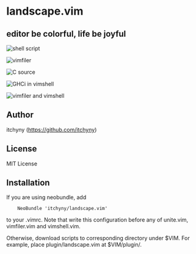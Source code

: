 # landscape.vim
## editor be colorful, life be joyful

![shell script](https://github.com/itchyny/landscape.vim/raw/master/img/1.png)

![vimfiler](https://github.com/itchyny/landscape.vim/raw/master/img/2.png)

![C source](https://github.com/itchyny/landscape.vim/raw/master/img/3.png)

![GHCi in vimshell](https://github.com/itchyny/landscape.vim/raw/master/img/4.png)

![vimfiler and vimshell](https://github.com/itchyny/landscape.vim/raw/master/img/5.png)

## Author
itchyny (https://github.com/itchyny)

## License
MIT License

## Installation
If you are using neobundle, add

        NeoBundle 'itchyny/landscape.vim'

to your .vimrc. Note that write this configuration before any of unite.vim,
vimfiler.vim and vimshell.vim.

Otherwise, download scripts to corresponding directory under $VIM.
For example, place plugin/landscape.vim at $VIM/plugin/.

